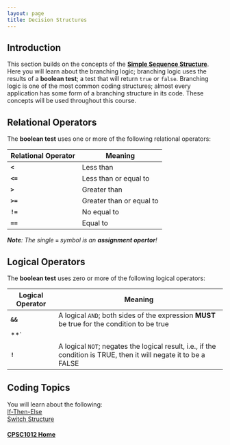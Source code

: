 ```yaml
---
layout: page
title: Decision Structures
---
```


## Introduction
This section builds on the concepts of the **[Simple Sequence Structure](../02-sequence/02-sequence.md)**. Here you will learn about the branching logic; branching logic uses the results of a **boolean test**; a test that will return `true` or `false`. Branching logic is one of the most common coding structures; almost every application has some form of a branching structure in its code. These concepts will be used throughout this course.

## Relational Operators
The **boolean test** uses one or more of the following relational operators:

Relational Operator | Meaning
--------------------|--------
**`<`** | Less than
**`<=`** | Less than or equal to
**`>`** | Greater than
**`>=`** | Greater than or equal to
**`!=`** | No equal to
**`==`** | Equal to

_**Note**: The single **`=`** symbol is an **assignment opertor**!_

## Logical Operators
The **boolean test** uses zero or more of the following logical operators:

Logical Operator | Meaning
-----------------|--------
**`&&`** | A logical `AND`; both sides of the expression **MUST** be true for the condition to be true
**`||`** | A logical `OR`; if either side of the expression is true, the condition is true
**`!`** | A logical `NOT`; negates the logical result, i.e., if the condition is TRUE, then it will negate it to be a FALSE

## Coding Topics
You will learn about the following:<br>
[If-Then-Else](if-then-else.md)<br>
[Switch Structure](switch.md)

#### [CPSC1012 Home](../)
